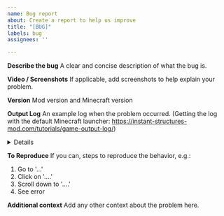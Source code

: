 ```yaml
---
name: Bug report
about: Create a report to help us improve
title: "[BUG]"
labels: bug
assignees: ''

---
```


**Describe the bug**
A clear and concise description of what the bug is.

**Video / Screenshots**
If applicable, add screenshots to help explain your problem.

**Version**
Mod version and Minecraft version

**Output Log**
An example log when the problem occurred. (Getting the log with the default Minecraft launcher: https://instant-structures-mod.com/tutorials/game-output-log/)
<details>
example log
</details>

**To Reproduce**
If you can, steps to reproduce the behavior, e.g.:
1. Go to '...'
2. Click on '....'
3. Scroll down to '....'
4. See error

**Additional context**
Add any other context about the problem here.
